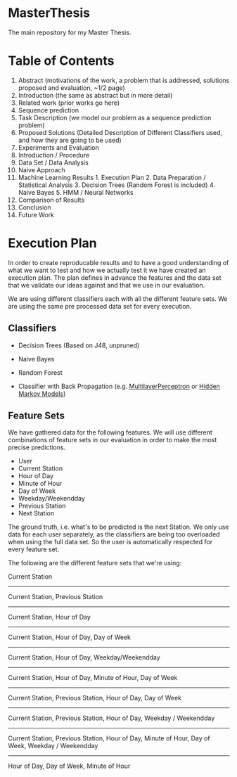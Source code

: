 MasterThesis
============

The main repository for my Master Thesis.

# Table of Contents
1. Abstract (motivations of the work, a problem that is addressed, solutions proposed and evaluation, ~1/2 page)
2. Introduction (the same as abstract but in more detail)
3. Related work (prior works go here)
4. Sequence prediction
  1. Task Description (we model our problem as a sequence prediction problem)
  2. Proposed Solutions (Detailed Description of Different Classifiers used, and how they are going to be used)
5. Experiments and Evaluation
  1. Introduction / Procedure
  2. Data Set / Data Analysis
  3. Naive Approach
  4. Machine Learning Results
    1. Execution Plan
    2. Data Preparation / Statistical Analysis
    3. Decision Trees (Random Forest is included)
    4. Naive Bayes
    5. HMM / Neural Networks
  5. Comparison of Results
6. Conclusion
7. Future Work

# Execution Plan

In order to create reproducable results and to have a good understanding of what we want to test and how we actually test it we have created an execution plan. The plan defines in advance the features and the data set that we validate our ideas against and that we use in our evaluation. 

We are using different classifiers each with all the different feature sets. We are using the same pre processed data set for every execution. 

## Classifiers

- Decision Trees (Based on J48, unpruned)
- Naive Bayes
- Random Forest

- Classifier with Back Propagation (e.g. [MultilayerPerceptron](http://weka.sourceforge.net/doc.dev/weka/classifiers/functions/MultilayerPerceptron.html) or [Hidden Markov Models](http://www.doc.gold.ac.uk/~mas02mg/software/hmmweka/index.html))

## Feature Sets

We have gathered data for the following features. We will use different combinations of feature sets in our evaluation in order to make the most precise predictions.
- User
- Current Station
- Hour of Day
- Minute of Hour
- Day of Week
- Weekday/Weekendday
- Previous Station
- Next Station

The ground truth, i.e. what's to be predicted is the next Station. We only use data for each user separately, as the classifiers are being too overloaded when using the full data set. So the user is automatically respected for every feature set.

The following are the different feature sets that we're using:

Current Station

---

Current Station, Previous Station

---

Current Station, Hour of Day

---

Current Station, Hour of Day, Day of Week

---

Current Station, Hour of Day, Weekday/Weekendday

---

Current Station, Hour of Day, Minute of Hour, Day of Week

---

Current Station, Previous Station, Hour of Day, Day of Week

---

Current Station, Previous Station, Hour of Day, Weekday / Weekendday

---

Current Station, Previous Station, Hour of Day, Minute of Hour, Day of Week, Weekday / Weekendday

---

Hour of Day, Day of Week, Minute of Hour
